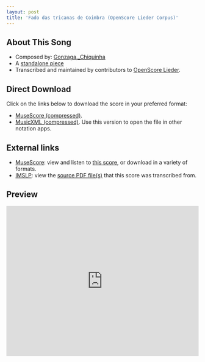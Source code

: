 ```yaml
---
layout: post
title: 'Fado das tricanas de Coimbra (OpenScore Lieder Corpus)'
---
```


## About This Song

- Composed by: [Gonzaga,_Chiquinha](https://fourscoreandmore.org/openscore/lieder/Gonzaga,_Chiquinha)
- A [standalone piece](https://fourscoreandmore.org/openscore/lieder/Gonzaga,_Chiquinha/_)
- Transcribed and maintained by contributors to [OpenScore Lieder].

[OpenScore Lieder]: https://musescore.com/openscore-lieder-corpus

## Direct Download

Click on the links below to download the score in your preferred format:
- [MuseScore (compressed)](https://github.com/openscore/lieder/blob/main/scores/Gonzaga,_Chiquinha/_/Fado_das_tricanas_de_Coimbra/lc6611337.mscz?raw=true).
- [MusicXML (compressed)](https://github.com/openscore/lieder/blob/main/scores/Gonzaga,_Chiquinha/_/Fado_das_tricanas_de_Coimbra/lc6611337.mxl?raw=true). Use this version to open the file in other notation apps.

## External links

- [MuseScore]: view and listen to [this score][MuseScore], or download in a variety of formats.
- [IMSLP]: view the [source PDF file(s)][IMSLP] that this score was transcribed from.

[MuseScore]: https://musescore.com/score/6611337
[IMSLP]: https://imslp.org/wiki/Special:ReverseLookup/606054

## Preview

<iframe width="100%" height="394" src="https://musescore.com/openscore-lieder-corpus/scores/6611337/embed" frameborder="0" allowfullscreen allow="autoplay; fullscreen"></iframe>
